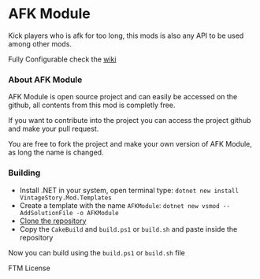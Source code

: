 # AFK Module
Kick players who is afk for too long, this mods is also any API to be used among other mods.

Fully Configurable check the [wiki](https://github.com/LeandroTheDev/afk_module/wiki)

### About AFK Module
AFK Module is open source project and can easily be accessed on the github, all contents from this mod is completly free.

If you want to contribute into the project you can access the project github and make your pull request.

You are free to fork the project and make your own version of AFK Module, as long the name is changed.

### Building
- Install .NET in your system, open terminal type: ``dotnet new install VintageStory.Mod.Templates``
- Create a template with the name ``AFKModule``: ``dotnet new vsmod --AddSolutionFile -o AFKModule``
- [Clone the repository](https://github.com/LeandroTheDev/afk_module/archive/refs/heads/main.zip)
- Copy the ``CakeBuild`` and ``build.ps1`` or ``build.sh`` and paste inside the repository

Now you can build using the ``build.ps1`` or ``build.sh`` file

FTM License
